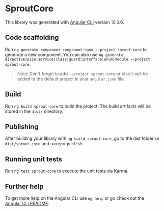 # SproutCore

This library was generated with [Angular CLI](https://github.com/angular/angular-cli) version 10.0.6.

## Code scaffolding

Run `ng generate component component-name --project sprout-core` to generate a new component. You can also use `ng generate directive|pipe|service|class|guard|interface|enum|module --project sprout-core`.
> Note: Don't forget to add `--project sprout-core` or else it will be added to the default project in your `angular.json` file. 

## Build

Run `ng build sprout-core` to build the project. The build artifacts will be stored in the `dist/` directory.

## Publishing

After building your library with `ng build sprout-core`, go to the dist folder `cd dist/sprout-core` and run `npm publish`.

## Running unit tests

Run `ng test sprout-core` to execute the unit tests via [Karma](https://karma-runner.github.io).

## Further help

To get more help on the Angular CLI use `ng help` or go check out the [Angular CLI README](https://github.com/angular/angular-cli/blob/master/README.md).
